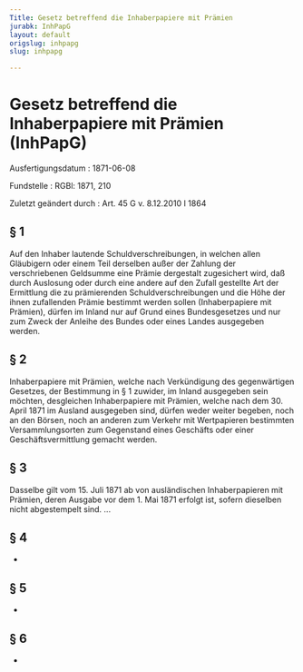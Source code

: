 ```yaml
---
Title: Gesetz betreffend die Inhaberpapiere mit Prämien
jurabk: InhPapG
layout: default
origslug: inhpapg
slug: inhpapg

---
```


# Gesetz betreffend die Inhaberpapiere mit Prämien (InhPapG)

Ausfertigungsdatum
:   1871-06-08

Fundstelle
:   RGBl: 1871, 210

Zuletzt geändert durch
:   Art. 45 G v. 8.12.2010 I 1864


## § 1

Auf den Inhaber lautende Schuldverschreibungen, in welchen allen Gläubigern oder einem Teil derselben außer der Zahlung der verschriebenen Geldsumme eine Prämie dergestalt zugesichert wird, daß durch Auslosung oder durch eine andere auf den Zufall gestellte Art der Ermittlung die zu prämierenden Schuldverschreibungen und die Höhe der ihnen zufallenden Prämie bestimmt werden sollen (Inhaberpapiere mit Prämien), dürfen im Inland nur auf Grund eines Bundesgesetzes und nur zum Zweck der Anleihe des Bundes oder eines Landes ausgegeben werden.


## § 2

Inhaberpapiere mit Prämien, welche nach Verkündigung des gegenwärtigen Gesetzes, der Bestimmung in § 1 zuwider, im Inland ausgegeben sein möchten, desgleichen Inhaberpapiere mit Prämien, welche nach dem 30. April 1871 im Ausland ausgegeben sind, dürfen weder weiter begeben, noch an den Börsen, noch an anderen zum Verkehr mit Wertpapieren bestimmten Versammlungsorten zum Gegenstand eines Geschäfts oder einer Geschäftsvermittlung gemacht werden.


## § 3

Dasselbe gilt vom 15. Juli 1871 ab von ausländischen Inhaberpapieren mit Prämien, deren Ausgabe vor dem 1. Mai 1871 erfolgt ist, sofern dieselben nicht abgestempelt sind. ...


## § 4

-


## § 5

-


## § 6

-

